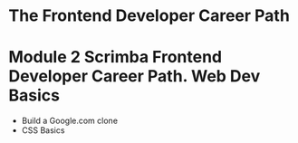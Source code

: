 # The Frontend Developer Career Path

# Module 2 Scrimba Frontend Developer Career Path. Web Dev Basics

- Build a Google.com clone
- CSS Basics
